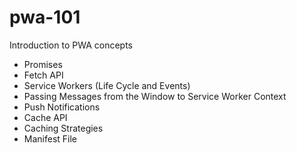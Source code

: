 # pwa-101

Introduction to PWA concepts

* Promises
* Fetch API
* Service Workers (Life Cycle and Events)
* Passing Messages from the Window to Service Worker Context
* Push Notifications
* Cache API
* Caching Strategies
* Manifest File
